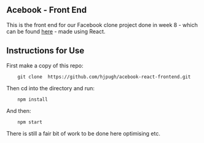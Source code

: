 ## Acebook - Front End

This is the front end for our Facebook clone project done in week 8 - which can be found [here](https://github.com/hjpugh/acebook-PingPongAlmonds) - made using React.

## Instructions for Use

First make a copy of this repo:

```
	git clone  https://github.com/hjpugh/acebook-react-frontend.git
```

Then cd into the directory and run:

```
	npm install
```

And then:

```
	npm start
```

There is still a fair bit of work to be done here optimising etc.
